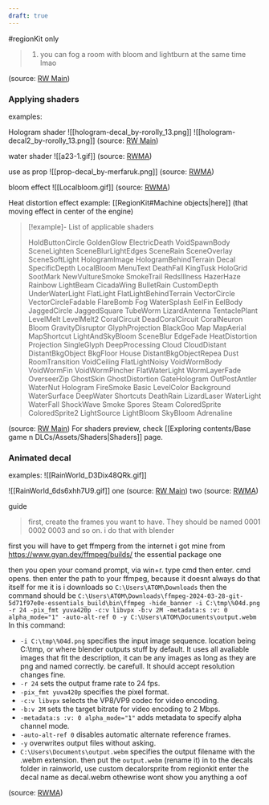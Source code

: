 ```yaml
---
draft: true
---
```

#regionKit only

> 1. you can fog a room with bloom and lightburn at the same time lmao

(source: [RW Main](https://discord.com/channels/1083481230839922688/1083485771949949019/1189233543734362212))

### Applying shaders

examples:

Hologram shader
![[hologram-decal_by-rorolly_13.png]]
![[hologram-decal2_by-rorolly_13.png]]
(source: [RW Main](https://discord.com/channels/291184728944410624/481900360324218880/1326363715246882849))



water shader
![[a23-1.gif]]
(source: [RWMA](https://discord.com/channels/1083481230839922688/1083483045329375393/1203462073556926524))


use as prop
![[prop-decal_by-merfaruk.png]]
(source: [RWMA](https://discord.com/channels/1083481230839922688/1083485771949949019/1189234052868341932))

bloom effect
![[Localbloom.gif]]
(source: [RWMA](https://discord.com/channels/1083481230839922688/1083483045329375393/1208488425154547822))

Heat distortion effect
example: [[RegionKit#Machine objects|here]] (that moving effect in center of the engine)

> [!example]- List of applicable shaders
>
> HoldButtonCircle
> GoldenGlow
> ElectricDeath
> VoidSpawnBody
> SceneLighten
> SceneBlurLightEdges
> SceneRain
> SceneOverlay
> SceneSoftLight
> HologramImage
> HologramBehindTerrain
> Decal
> SpecificDepth
> LocalBloom
> MenuText
> DeathFall
> KingTusk
> HoloGrid
> SootMark
> NewVultureSmoke
> SmokeTrail
> RedsIllness
> HazerHaze
> Rainbow
> LightBeam
> CicadaWing
> BulletRain
> CustomDepth
> UnderWaterLight
> FlatLight
> FlatLightBehindTerrain
> VectorCircle
> VectorCircleFadable
> FlareBomb
> Fog
> WaterSplash
> EelFin
> EelBody
> JaggedCircle
> JaggedSquare
> TubeWorm
> LizardAntenna
> TentaclePlant
> LevelMelt
> LevelMelt2
> CoralCircuit
> DeadCoralCircuit
> CoralNeuron
> Bloom
> GravityDisruptor
> GlyphProjection
> BlackGoo
> Map
> MapAerial
> MapShortcut
> LightAndSkуBloom
> SceneBlur
> EdgeFade
> HeatDistortion
> Projection
> SingleGlyph
> DeepProcessing
> Cloud
> CloudDistant
> DistantBkgObject
> BkgFloor
> House
> DistantBkgObjectRepea
> Dust
> RoomTransition
> VoidCeiling
> FlatLightNoisy
> VoidWormBody
> VoidWormFin
> VoidWormPincher
> FlatWaterLight
> WormLayerFade
> OverseerZip
> GhostSkin
> GhostDistortion
> GateHologram
> OutPostAntler
> WaterNut
> Hologram
> FireSmoke
> Basic
> LevelColor
> Background
> WaterSurface
> DeepWater
> Shortcuts
> DeathRain
> LizardLaser
> WaterLight
> WaterFall
> ShockWave
> Smoke
> Spores
> Steam
> ColoredSprite
> ColoredSprite2
> LightSource
> LightBloom
> SkyBloom
> Adrenaline

(source: [RW Main](https://discord.com/channels/291184728944410624/838185248981385256/995066729082388661))
For shaders preview, check [[Exploring contents/Base game n DLCs/Assets/Shaders|Shaders]] page.

### Animated decal

examples:
![[RainWorld_D3Dix48QRk.gif]]

![[RainWorld_6ds6xhh7U9.gif]]
one (source: [RW Main](https://discord.com/channels/291184728944410624/481900360324218880/1331360762337431612))
two (source: [RWMA](https://discord.com/channels/1083481230839922688/1083484064549437470/1224797331799670844))

guide

> first, create the frames you want to have. They should be named 0001 0002 0003 and so on.
i do that with blender

first you will have to get ffmperg from the internet
i got mine from https://www.gyan.dev/ffmpeg/builds/ the essential package one

then you open your comand prompt, via win+r. type cmd then enter.
cmd opens.
then enter the path to your ffmpeg, because it doesnt always do that itself
for me it is i downloads so ``C:\Users\ATOM\Downloads``
then the command should be
``C:\Users\ATOM\Downloads\ffmpeg-2024-03-28-git-5d71f97e0e-essentials_build\bin\ffmpeg -hide_banner -i C:\tmp\%04d.png -r 24 -pix_fmt yuva420p -c:v libvpx -b:v 2M -metadata:s :v: 0 alpha_mode="1" -auto-alt-ref 0 -y C:\Users\ATOM\Documents\output.webm``
In this command:
- ``-i C:\tmp\%04d.png`` specifies the input image sequence. location being C:\tmp\, or where blender outputs stuff by default. It uses all avaliable images that fit the description, it can be any images as long as they are png and named correctly. be carefull. It should accept resolution changes fine.
- ``-r 24`` sets the output frame rate to 24 fps.
- ``-pix_fmt yuva420p`` specifies the pixel format.
- ``-c:v libvpx`` selects the VP8/VP9 codec for video encoding.
- ``-b:v 2M`` sets the target bitrate for video encoding to 2 Mbps.
- ``-metadata:s :v: 0 alpha_mode="1"`` adds metadata to specify alpha channel mode.
- ``-auto-alt-ref 0`` disables automatic alternate reference frames.
- ``-y`` overwrites output files without asking.
- ``C:\Users\Documents\output.webm`` specifies the output filename with the .webm extension.
then put the ``output.webm`` (rename it) in to the decals folder
in rainworld, use custom decalorsprite from regionkit
enter the decal name as decal.webm othewrise wont show you anything
a oof


(source: [RWMA](https://discord.com/channels/1083481230839922688/1083483045329375393/1249297299662704681))